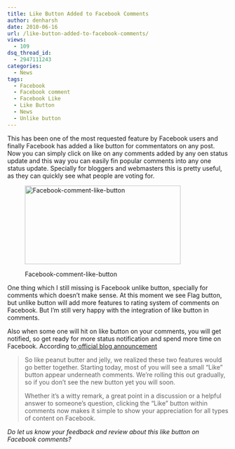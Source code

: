 ```yaml
---
title: Like Button Added to Facebook Comments
author: denharsh
date: 2010-06-16
url: /like-button-added-to-facebook-comments/
views:
  - 109
dsq_thread_id:
  - 2947111243
categories:
  - News
tags:
  - Facebook
  - Facebook comment
  - Facebook Like
  - Like Button
  - News
  - Unlike button
---
```

This has been one of the most requested feature by Facebook users and finally Facebook has added a like button for commentators on any post. Now you can simply click on like on any comments added by any oen status update and this way you can easily fin popular comments into any one status update. Specially for bloggers and webmasters this is pretty useful, as they can quickly see what people are voting for.<figure id="attachment_1845" style="width: 355px;" class="wp-caption aligncenter">

[<img class="size-full  wp-image-53617" src="http://cdn.devilsworkshop.org/files/2010/06/facebook-like-button.jpg" alt="Facebook-comment-like-button" width="355" height="179" />][1]<figcaption class="wp-caption-text">Facebook-comment-like-button</figcaption></figure> 

One thing which I still missing is Facebook unlike button, specially for comments which doesn&#8217;t make sense. At this moment we see Flag button, but unlike button will add more features to rating system of comments on Facebook. But I&#8217;m still very happy with the integration of like button in comments.

Also when some one will hit on like button on your comments, you will get notified, so get ready for more status notification and spend more time on Facebook. According to<a href="http://blog.facebook.com/blog.php?post=399440987130" onclick="_gaq.push(['_trackEvent', 'outbound-article', 'http://blog.facebook.com/blog.php?post=399440987130', ' official blog announcement']);" > official blog announcement</a>

> So like peanut butter and jelly, we realized these two features would go better together. Starting today, most of you will see a small &#8220;Like&#8221; button appear underneath comments. We&#8217;re rolling this out gradually, so if you don&#8217;t see the new button yet you will soon.
> 
> Whether it&#8217;s a witty remark, a great point in a discussion or a helpful answer to someone&#8217;s question, clicking the &#8220;Like&#8221; button within comments now makes it simple to show your appreciation for all types of content on Facebook.

*Do let us know your feedback and review about this like button on Facebook comments?*

 [1]: http://cdn.devilsworkshop.org/files/2010/06/facebook-like-button.jpg
